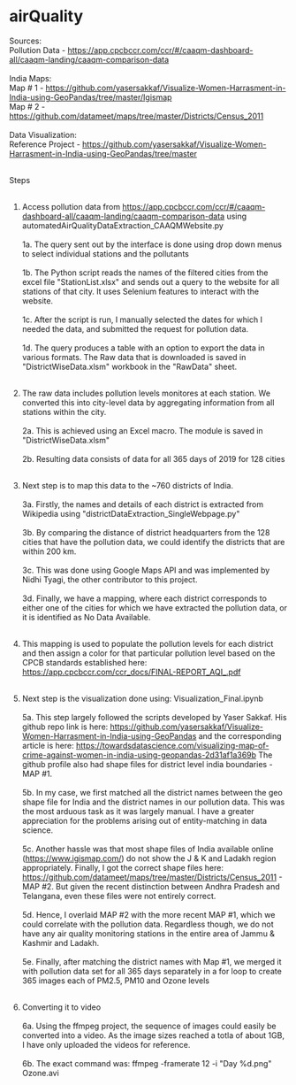 # airQuality

Sources:<br />
Pollution Data - https://app.cpcbccr.com/ccr/#/caaqm-dashboard-all/caaqm-landing/caaqm-comparison-data <br /><br />
India Maps:<br />
Map # 1 - https://github.com/yasersakkaf/Visualize-Women-Harrasment-in-India-using-GeoPandas/tree/master/Igismap<br />
Map # 2 - https://github.com/datameet/maps/tree/master/Districts/Census_2011<br /><br />
Data Visualization:<br />
Reference Project - https://github.com/yasersakkaf/Visualize-Women-Harrasment-in-India-using-GeoPandas/tree/master<br /><br />

Steps<br /><br />

1. Access pollution data from https://app.cpcbccr.com/ccr/#/caaqm-dashboard-all/caaqm-landing/caaqm-comparison-data using automatedAirQualityDataExtraction_CAAQMWebsite.py <br /><br />
	1a. The query sent out by the interface is done using drop down menus to select individual stations and the pollutants <br /><br />
	1b. The Python script reads the names of the filtered cities from the excel file "StationList.xlsx" and sends out a query to the website for all stations of that city. It uses Selenium features to interact with the website. <br /><br />
	1c. After the script is run, I manually selected the dates for which I needed the data, and submitted the request for pollution data. <br /><br />
	1d. The query produces a table with an option to export the data in various formats. The Raw data that is downloaded is saved in "DistrictWiseData.xlsm" workbook in the "RawData" sheet. <br /><br />

2. The raw data includes pollution levels monitores at each station. We converted this into city-level data by aggregating information from all stations within the city. <br /><br />
	2a. This is achieved using an Excel macro. The module is saved in "DistrictWiseData.xlsm" <br /><br />
	2b. Resulting data consists of data for all 365 days of 2019 for 128 cities <br /><br />

3. Next step is to map this data to the ~760 districts of India. <br /><br />
	3a. Firstly, the names and details of each district is extracted from Wikipedia using "districtDataExtraction_SingleWebpage.py" <br /><br />
	3b. By comparing the distance of district headquarters from the 128 cities that have the pollution data, we could identify the districts that are within 200 km. <br /><br />
	3c. This was done using Google Maps API and was implemented by Nidhi Tyagi, the other contributor to this project. <br /><br />
	3d. Finally, we have a mapping, where each district corresponds to either one of the cities for which we have extracted the pollution data, or it is identified as No Data Available. <br /><br />

4. This mapping is used to populate the pollution levels for each district and then assign a color for that particular pollution level based on the CPCB standards established here: https://app.cpcbccr.com/ccr_docs/FINAL-REPORT_AQI_.pdf <br /><br />

5. Next step is the visualization done using: Visualization_Final.ipynb <br /><br />
	5a. This step largely followed the scripts developed by Yaser Sakkaf. His github repo link is here: https://github.com/yasersakkaf/Visualize-Women-Harrasment-in-India-using-GeoPandas and the corresponding article is here: https://towardsdatascience.com/visualizing-map-of-crime-against-women-in-india-using-geopandas-2d31af1a369b
The github profile also had shape files for district level india boundaries - MAP #1. <br /><br />
	5b. In my case, we first matched all the district names between the geo shape file for India and the district names in our pollution data. This was the most arduous task as it was largely manual. I have a greater appreciation for the problems arising out of entity-matching in data science. <br /><br />
	5c. Another hassle was that most shape files of India available online (https://www.igismap.com/) do not show the J & K and Ladakh region appropriately. Finally, I got the correct shape files here: https://github.com/datameet/maps/tree/master/Districts/Census_2011 - MAP #2. But given the recent distinction between Andhra Pradesh and Telangana, even these files were not entirely correct. <br /><br />
	5d. Hence, I overlaid MAP #2 with the more recent MAP #1, which we could correlate with the pollution data. Regardless though, we do not have any air quality monitoring stations in the entire area of Jammu & Kashmir and Ladakh. <br /><br />
	5e. Finally, after matching the district names with Map #1, we merged it with pollution data set for all 365 days separately in a for loop to create 365 images each of PM2.5, PM10 and Ozone levels <br /><br />

6. Converting it to video <br /><br />
	6a. Using the ffmpeg project, the sequence of images could easily be converted into a video. As the image sizes reached a totla of about 1GB, I have only uploaded the videos for reference. <br /><br />
	6b. The exact command was: ffmpeg -framerate 12 -i "Day %d.png" Ozone.avi 
